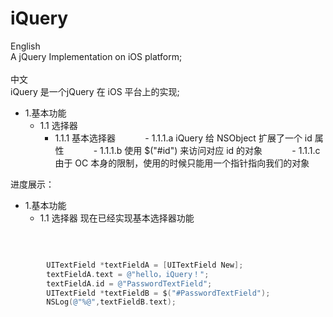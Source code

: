 # iQuery
English</br>
A jQuery Implementation on iOS platform; </br>
</br>
中文</br>
iQuery 是一个jQuery 在 iOS 平台上的实现;</br>
- 1.基本功能
    - 1.1 选择器
        - 1.1.1 基本选择器
            - 1.1.1.a iQuery 给 NSObject 扩展了一个 id 属性 
            - 1.1.1.b 使用 $("#id") 来访问对应 id 的对象
            - 1.1.1.c 由于 OC 本身的限制，使用的时候只能用一个指针指向我们的对象

进度展示：
- 1.基本功能
    - 1.1 选择器
          现在已经实现基本选择器功能
</br>

```objective-C (type)

        UITextField *textFieldA = [UITextField New];
        textFieldA.text = @"hello，iQuery！";
        textFieldA.id = @"PasswordTextField";
        UITextField *textFieldB = $("#PasswordTextField");
        NSLog(@"%@",textFieldB.text);
       
```
